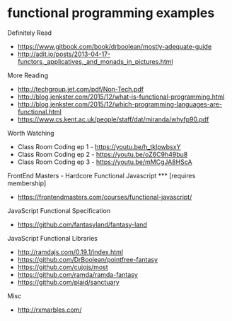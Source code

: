 # functional programming examples

Definitely Read
* https://www.gitbook.com/book/drboolean/mostly-adequate-guide
* http://adit.io/posts/2013-04-17-functors,_applicatives,_and_monads_in_pictures.html

More Reading
* http://techgroup.jet.com/pdf/Non-Tech.pdf
* http://blog.jenkster.com/2015/12/what-is-functional-programming.html
* http://blog.jenkster.com/2015/12/which-programming-languages-are-functional.html
* https://www.cs.kent.ac.uk/people/staff/dat/miranda/whyfp90.pdf

Worth Watching
* Class Room Coding ep 1 - https://youtu.be/h_tkIpwbsxY
* Class Room Coding ep 2 - https://youtu.be/oZ6C9h49bu8
* Class Room Coding ep 3 - https://youtu.be/mMCgJA8HScA

FrontEnd Masters - Hardcore Functional Javascript *** [requires membership]
* https://frontendmasters.com/courses/functional-javascript/

JavaScript Functional Specification

* https://github.com/fantasyland/fantasy-land

JavaScript Functional Libraries

* http://ramdajs.com/0.19.1/index.html
* https://github.com/DrBoolean/pointfree-fantasy
* https://github.com/cujojs/most
* https://github.com/ramda/ramda-fantasy
* https://github.com/plaid/sanctuary

Misc

* http://rxmarbles.com/
